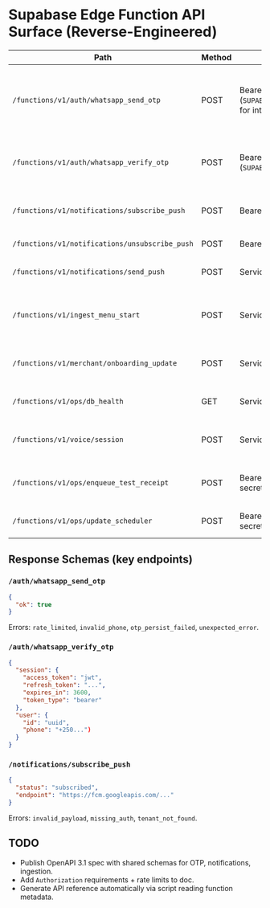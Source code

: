 # Supabase Edge Function API Surface (Reverse-Engineered)

| Path | Method | Auth | Description | Notes |
| --- | --- | --- | --- | --- |
| `/functions/v1/auth/whatsapp_send_otp` | POST | Bearer (`SUPABASE_SERVICE_ROLE_KEY`) for internal, anon for kiosk | Generates OTP, rate-limited per phone; **bug**: missing `maskPhone` helper → runtime failure. |
| `/functions/v1/auth/whatsapp_verify_otp` | POST | Bearer (`SUPABASE_SERVICE_ROLE_KEY`) | Verifies OTP, creates/updates merchant profile, assigns tenant roles. |
| `/functions/v1/notifications/subscribe_push` | POST | Bearer (session JWT) | Persists push subscriptions tied to tenant/user. |
| `/functions/v1/notifications/unsubscribe_push` | POST | Bearer | Removes push subscription. |
| `/functions/v1/notifications/send_push` | POST | Service role | Sends push payloads via Web Push. |
| `/functions/v1/ingest_menu_start` | POST | Service role | Begins menu ingestion workflow, triggers agents service. |
| `/functions/v1/merchant/onboarding_update` | POST | Service role | Updates onboarding metadata for merchants. |
| `/functions/v1/ops/db_health` | GET | Service role or admin secret | Health check for Supabase connectivity. |
| `/functions/v1/voice/session` | POST | Service role | Issues tokens/session for voice agent integration. |
| `/functions/v1/ops/enqueue_test_receipt` | POST | Bearer (service role/admin secret) | Enqueues receipt reconciliation job. |
| `/functions/v1/ops/update_scheduler` | POST | Bearer (service role/admin secret) | Adjusts scheduled jobs for agents. |

## Response Schemas (key endpoints)
### `/auth/whatsapp_send_otp`
```json
{
  "ok": true
}
```
Errors: `rate_limited`, `invalid_phone`, `otp_persist_failed`, `unexpected_error`.

### `/auth/whatsapp_verify_otp`
```json
{
  "session": {
    "access_token": "jwt",
    "refresh_token": "...",
    "expires_in": 3600,
    "token_type": "bearer"
  },
  "user": {
    "id": "uuid",
    "phone": "+250...")
  }
}
```

### `/notifications/subscribe_push`
```json
{
  "status": "subscribed",
  "endpoint": "https://fcm.googleapis.com/..."
}
```
Errors: `invalid_payload`, `missing_auth`, `tenant_not_found`.

## TODO
- Publish OpenAPI 3.1 spec with shared schemas for OTP, notifications, ingestion.
- Add `Authorization` requirements + rate limits to doc.
- Generate API reference automatically via script reading function metadata.
